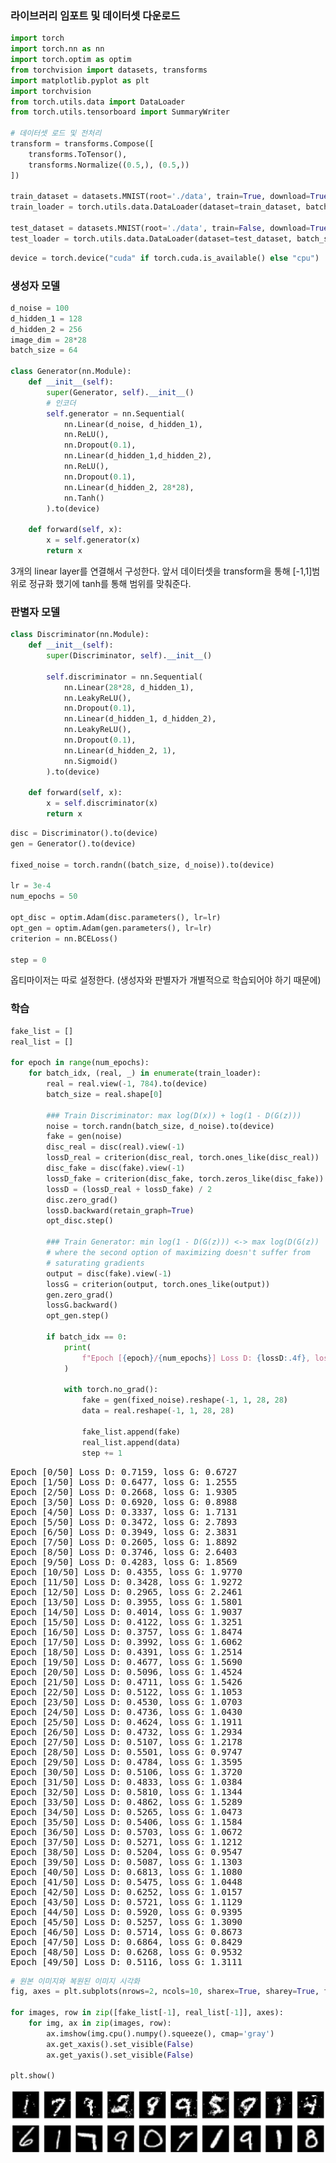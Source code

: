 

### 라이브러리 임포트 및 데이터셋 다운로드
```python
import torch
import torch.nn as nn
import torch.optim as optim
from torchvision import datasets, transforms
import matplotlib.pyplot as plt
import torchvision
from torch.utils.data import DataLoader
from torch.utils.tensorboard import SummaryWriter

# 데이터셋 로드 및 전처리
transform = transforms.Compose([
    transforms.ToTensor(),
    transforms.Normalize((0.5,), (0.5,))
])

train_dataset = datasets.MNIST(root='./data', train=True, download=True, transform=transform)
train_loader = torch.utils.data.DataLoader(dataset=train_dataset, batch_size=64, shuffle=True)

test_dataset = datasets.MNIST(root='./data', train=False, download=True, transform=transform)
test_loader = torch.utils.data.DataLoader(dataset=test_dataset, batch_size=64, shuffle=False)
```

```python
device = torch.device("cuda" if torch.cuda.is_available() else "cpu")
```

### 생성자 모델
```python
d_noise = 100
d_hidden_1 = 128
d_hidden_2 = 256
image_dim = 28*28
batch_size = 64

class Generator(nn.Module):
    def __init__(self):
        super(Generator, self).__init__()
        # 인코더
        self.generator = nn.Sequential(
            nn.Linear(d_noise, d_hidden_1),
            nn.ReLU(),
            nn.Dropout(0.1),
            nn.Linear(d_hidden_1,d_hidden_2),
            nn.ReLU(),
            nn.Dropout(0.1),
            nn.Linear(d_hidden_2, 28*28),
            nn.Tanh()
        ).to(device)

    def forward(self, x):
        x = self.generator(x)
        return x
```
3개의 linear layer를 연결해서 구성한다.
앞서 데이터셋을 transform을 통해 [-1,1]범위로 정규화 했기에 tanh를 통해 범위를 맞춰준다.


### 판별자 모델
```python
class Discriminator(nn.Module):
    def __init__(self):
        super(Discriminator, self).__init__()

        self.discriminator = nn.Sequential(
            nn.Linear(28*28, d_hidden_1),
            nn.LeakyReLU(),
            nn.Dropout(0.1),
            nn.Linear(d_hidden_1, d_hidden_2),
            nn.LeakyReLU(),
            nn.Dropout(0.1),
            nn.Linear(d_hidden_2, 1),
            nn.Sigmoid()
        ).to(device)

    def forward(self, x):
        x = self.discriminator(x)
        return x
```

```python
disc = Discriminator().to(device)
gen = Generator().to(device)

fixed_noise = torch.randn((batch_size, d_noise)).to(device)

lr = 3e-4
num_epochs = 50

opt_disc = optim.Adam(disc.parameters(), lr=lr)
opt_gen = optim.Adam(gen.parameters(), lr=lr)
criterion = nn.BCELoss()

step = 0
```
옵티마이저는 따로 설정한다. (생성자와 판별자가 개별적으로 학습되어야 하기 때문에)

### 학습
```python
fake_list = []
real_list = []

for epoch in range(num_epochs):
    for batch_idx, (real, _) in enumerate(train_loader):
        real = real.view(-1, 784).to(device)
        batch_size = real.shape[0]

        ### Train Discriminator: max log(D(x)) + log(1 - D(G(z)))
        noise = torch.randn(batch_size, d_noise).to(device)
        fake = gen(noise)
        disc_real = disc(real).view(-1)
        lossD_real = criterion(disc_real, torch.ones_like(disc_real))
        disc_fake = disc(fake).view(-1)
        lossD_fake = criterion(disc_fake, torch.zeros_like(disc_fake))
        lossD = (lossD_real + lossD_fake) / 2
        disc.zero_grad()
        lossD.backward(retain_graph=True)
        opt_disc.step()

        ### Train Generator: min log(1 - D(G(z))) <-> max log(D(G(z))
        # where the second option of maximizing doesn't suffer from
        # saturating gradients
        output = disc(fake).view(-1)
        lossG = criterion(output, torch.ones_like(output))
        gen.zero_grad()
        lossG.backward()
        opt_gen.step()

        if batch_idx == 0:
            print(
                f"Epoch [{epoch}/{num_epochs}] Loss D: {lossD:.4f}, loss G: {lossG:.4f}"
            )

            with torch.no_grad():
                fake = gen(fixed_noise).reshape(-1, 1, 28, 28)
                data = real.reshape(-1, 1, 28, 28)

                fake_list.append(fake)
                real_list.append(data)
                step += 1
```

<pre>
Epoch [0/50] Loss D: 0.7159, loss G: 0.6727
Epoch [1/50] Loss D: 0.6477, loss G: 1.2555
Epoch [2/50] Loss D: 0.2668, loss G: 1.9305
Epoch [3/50] Loss D: 0.6920, loss G: 0.8988
Epoch [4/50] Loss D: 0.3337, loss G: 1.7131
Epoch [5/50] Loss D: 0.3472, loss G: 2.7893
Epoch [6/50] Loss D: 0.3949, loss G: 2.3831
Epoch [7/50] Loss D: 0.2605, loss G: 1.8892
Epoch [8/50] Loss D: 0.3746, loss G: 2.6403
Epoch [9/50] Loss D: 0.4283, loss G: 1.8569
Epoch [10/50] Loss D: 0.4355, loss G: 1.9770
Epoch [11/50] Loss D: 0.3428, loss G: 1.9272
Epoch [12/50] Loss D: 0.2965, loss G: 2.2461
Epoch [13/50] Loss D: 0.3955, loss G: 1.5801
Epoch [14/50] Loss D: 0.4014, loss G: 1.9037
Epoch [15/50] Loss D: 0.4122, loss G: 1.3251
Epoch [16/50] Loss D: 0.3757, loss G: 1.8474
Epoch [17/50] Loss D: 0.3992, loss G: 1.6062
Epoch [18/50] Loss D: 0.4391, loss G: 1.2514
Epoch [19/50] Loss D: 0.4677, loss G: 1.5690
Epoch [20/50] Loss D: 0.5096, loss G: 1.4524
Epoch [21/50] Loss D: 0.4711, loss G: 1.5426
Epoch [22/50] Loss D: 0.5122, loss G: 1.1053
Epoch [23/50] Loss D: 0.4530, loss G: 1.0703
Epoch [24/50] Loss D: 0.4736, loss G: 1.0430
Epoch [25/50] Loss D: 0.4624, loss G: 1.1911
Epoch [26/50] Loss D: 0.4732, loss G: 1.2934
Epoch [27/50] Loss D: 0.5107, loss G: 1.2178
Epoch [28/50] Loss D: 0.5501, loss G: 0.9747
Epoch [29/50] Loss D: 0.4784, loss G: 1.3595
Epoch [30/50] Loss D: 0.5106, loss G: 1.3720
Epoch [31/50] Loss D: 0.4833, loss G: 1.0384
Epoch [32/50] Loss D: 0.5810, loss G: 1.1344
Epoch [33/50] Loss D: 0.4862, loss G: 1.5289
Epoch [34/50] Loss D: 0.5265, loss G: 1.0473
Epoch [35/50] Loss D: 0.5406, loss G: 1.1584
Epoch [36/50] Loss D: 0.5703, loss G: 1.0672
Epoch [37/50] Loss D: 0.5271, loss G: 1.1212
Epoch [38/50] Loss D: 0.5204, loss G: 0.9547
Epoch [39/50] Loss D: 0.5087, loss G: 1.1303
Epoch [40/50] Loss D: 0.6813, loss G: 1.1080
Epoch [41/50] Loss D: 0.5475, loss G: 1.0448
Epoch [42/50] Loss D: 0.6252, loss G: 1.0157
Epoch [43/50] Loss D: 0.5721, loss G: 1.1129
Epoch [44/50] Loss D: 0.5920, loss G: 0.9395
Epoch [45/50] Loss D: 0.5257, loss G: 1.3090
Epoch [46/50] Loss D: 0.5714, loss G: 0.8673
Epoch [47/50] Loss D: 0.6864, loss G: 0.8429
Epoch [48/50] Loss D: 0.6268, loss G: 0.9532
Epoch [49/50] Loss D: 0.5116, loss G: 1.3111
</pre>


```python
# 원본 이미지와 복원된 이미지 시각화
fig, axes = plt.subplots(nrows=2, ncols=10, sharex=True, sharey=True, figsize=(20, 4))

for images, row in zip([fake_list[-1], real_list[-1]], axes):
    for img, ax in zip(images, row):
        ax.imshow(img.cpu().numpy().squeeze(), cmap='gray')
        ax.get_xaxis().set_visible(False)
        ax.get_yaxis().set_visible(False)

plt.show()
```

![gan_linear](./gan_linear.png)

